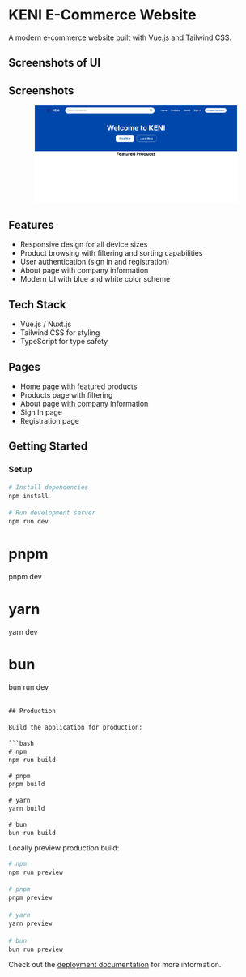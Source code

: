 # KENI E-Commerce Website

A modern e-commerce website built with Vue.js and Tailwind CSS.

## Screenshots of UI

## Screenshots

<p align="center">
  <img src="assets/uiphoto.png" alt="Homepage Screenshot" width="400">
</p>


## Features

- Responsive design for all device sizes
- Product browsing with filtering and sorting capabilities
- User authentication (sign in and registration)
- About page with company information
- Modern UI with blue and white color scheme

## Tech Stack

- Vue.js / Nuxt.js
- Tailwind CSS for styling
- TypeScript for type safety

## Pages

- Home page with featured products
- Products page with filtering
- About page with company information
- Sign In page
- Registration page

## Getting Started

### Setup

```bash
# Install dependencies
npm install

# Run development server
npm run dev
```

# pnpm

pnpm dev

# yarn

yarn dev

# bun

bun run dev

````

## Production

Build the application for production:

```bash
# npm
npm run build

# pnpm
pnpm build

# yarn
yarn build

# bun
bun run build
````

Locally preview production build:

```bash
# npm
npm run preview

# pnpm
pnpm preview

# yarn
yarn preview

# bun
bun run preview
```

Check out the [deployment documentation](https://nuxt.com/docs/getting-started/deployment) for more information.
